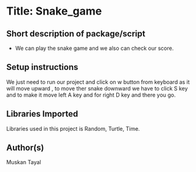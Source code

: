 # Title: Snake_game

## Short description of package/script

- We can play the snake game and we also can check our score.

## Setup instructions

We just need to run our project and click on w button from keyboard as it will move upward , to move ther snake downward we have to click  S key and to make it move left A key and for right D key and there you go.

## Libraries Imported

Libraries used in this project is Random, Turtle, Time.



## Author(s)

Muskan Tayal

